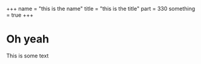 +++
name = "this is the name"
title = "this is the title"
part = 330
something = true
+++

# Oh yeah

This is some text
